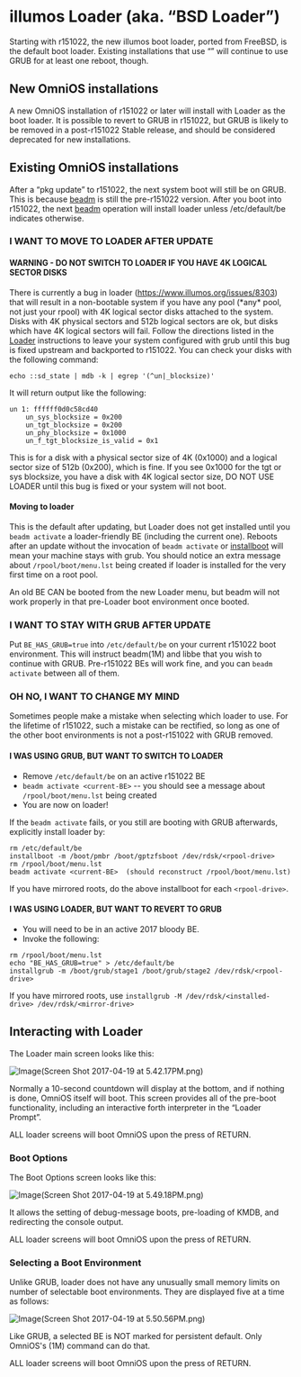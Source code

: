 illumos Loader (aka. “BSD Loader”)
==================================

Starting with r151022, the new illumos boot loader, ported from FreeBSD,
is the default boot loader. Existing installations that use “” will
continue to use GRUB for at least one reboot, though.

New OmniOS installations
------------------------

A new OmniOS installation of r151022 or later will install with Loader
as the boot loader. It is possible to revert to GRUB in r151022, but
GRUB is likely to be removed in a post-r151022 Stable release, and
should be considered deprecated for new installations.

Existing OmniOS installations
-----------------------------

After a “pkg update” to r151022, the next system boot will still be on
GRUB. This is because [beadm](http://illumos.org/man/1m/beadm) is still
the pre-r151022 version. After you boot into r151022, the next
[beadm](http://illumos.org/man/1m/beadm) operation will install loader
unless /etc/default/be indicates otherwise.

### I WANT TO MOVE TO LOADER AFTER UPDATE

#### WARNING - DO NOT SWITCH TO LOADER IF YOU HAVE 4K LOGICAL SECTOR DISKS

There is currently a bug in loader (https://www.illumos.org/issues/8303)
that will result in a non-bootable system if you have any pool (\*any\*
pool, not just your rpool) with 4K logical sector disks attached to the
system. Disks with 4K physical sectors and 512b logical sectors are ok,
but disks which have 4K logical sectors will fail. Follow the directions
listed in the [Loader](BSDLoader.md) instructions to leave your
system configured with grub until this bug is fixed upstream and
backported to r151022. You can check your disks with the following
command:

```
echo ::sd_state | mdb -k | egrep '(^un|_blocksize)'
```

It will return output like the following:

```
un 1: ffffff0d0c58cd40                                                          
    un_sys_blocksize = 0x200                                                    
    un_tgt_blocksize = 0x200                                                    
    un_phy_blocksize = 0x1000                                                   
    un_f_tgt_blocksize_is_valid = 0x1
```

This is for a disk with a physical sector size of 4K (0x1000) and a
logical sector size of 512b (0x200), which is fine. If you see 0x1000
for the tgt or sys blocksize, you have a disk with 4K logical sector
size, DO NOT USE LOADER until this bug is fixed or your system will not
boot.

#### Moving to loader

This is the default after updating, but Loader does not get installed
until you ```beadm activate``` a loader-friendly BE (including the current one). Reboots
after an update without the invocation of ```beadm activate``` or
[installboot](http://illumos.org/man/1m/installboot) will mean your
machine stays with grub. You should notice an extra message about ```/rpool/boot/menu.lst``` being
created if loader is installed for the very first time on a root pool.

An old BE CAN be booted from the new Loader menu, but beadm will not
work properly in that pre-Loader boot environment once booted.

### I WANT TO STAY WITH GRUB AFTER UPDATE

Put ```BE_HAS_GRUB=true``` into ```/etc/default/be``` on your current r151022 boot environment. This will instruct
beadm(1M) and libbe that you wish to continue with GRUB. Pre-r151022 BEs
will work fine, and you can ```beadm activate``` between all of them.

### OH NO, I WANT TO CHANGE MY MIND

Sometimes people make a mistake when selecting which loader to use. For
the lifetime of r151022, such a mistake can be rectified, so long as one
of the other boot environments is not a post-r151022 with GRUB removed.

#### I WAS USING GRUB, BUT WANT TO SWITCH TO LOADER

* Remove ```/etc/default/be``` on an active r151022 BE
* ```beadm activate <current-BE>``` -- you should see a message about ```/rpool/boot/menu.lst``` being created
* You are now on loader!

If the ```beadm activate``` fails, or you still are booting with GRUB afterwards, explicitly install loader by:

```
rm /etc/default/be
installboot -m /boot/pmbr /boot/gptzfsboot /dev/rdsk/<rpool-drive>
rm /rpool/boot/menu.lst
beadm activate <current-BE>  (should reconstruct /rpool/boot/menu.lst)
```

If you have mirrored roots, do the above installboot for each ```<rpool-drive>```.

#### I WAS USING LOADER, BUT WANT TO REVERT TO GRUB

* You will need to be in an active 2017 bloody BE.
* Invoke the following:

```
rm /rpool/boot/menu.lst
echo "BE_HAS_GRUB=true" > /etc/default/be
installgrub -m /boot/grub/stage1 /boot/grub/stage2 /dev/rdsk/<rpool-drive>
```

If you have mirrored roots, use ```installgrub -M /dev/rdsk/<installed-drive> /dev/rdsk/<mirror-drive>```

Interacting with Loader
-----------------------

The Loader main screen looks like this:

![Image(Screen Shot 2017-04-19 at 5.42.17PM.png)](Images/Screen_Shot_2017-04-19_at_5.42.17_PM.png)

Normally a 10-second countdown will display at the bottom, and if
nothing is done, OmniOS itself will boot. This screen provides all of
the pre-boot functionality, including an interactive forth interpreter
in the “Loader Prompt”.

ALL loader screens will boot OmniOS upon the press of RETURN.

### Boot Options

The Boot Options screen looks like this:

![Image(Screen Shot 2017-04-19 at 5.49.18PM.png)](Images/Screen_Shot_2017-04-19_at_5.49.18_PM.png)

It allows the setting of debug-message boots, pre-loading of KMDB, and
redirecting the console output.

ALL loader screens will boot OmniOS upon the press of RETURN.

### Selecting a Boot Environment

Unlike GRUB, loader does not have any unusually small memory limits on
number of selectable boot environments. They are displayed five at a
time as follows:

![Image(Screen Shot 2017-04-19 at 5.50.56PM.png)](Images/Screen_Shot_2017-04-19_at_5.50.56_PM.png)

Like GRUB, a selected BE is NOT marked for persistent default. Only
OmniOS's (1M) command can do that.

ALL loader screens will boot OmniOS upon the press of RETURN.
